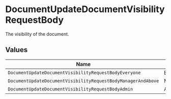 # DocumentUpdateDocumentVisibilityRequestBody

The visibility of the document.


## Values

| Name                                                         | Value                                                        |
| ------------------------------------------------------------ | ------------------------------------------------------------ |
| `DocumentUpdateDocumentVisibilityRequestBodyEveryone`        | EVERYONE                                                     |
| `DocumentUpdateDocumentVisibilityRequestBodyManagerAndAbove` | MANAGER_AND_ABOVE                                            |
| `DocumentUpdateDocumentVisibilityRequestBodyAdmin`           | ADMIN                                                        |